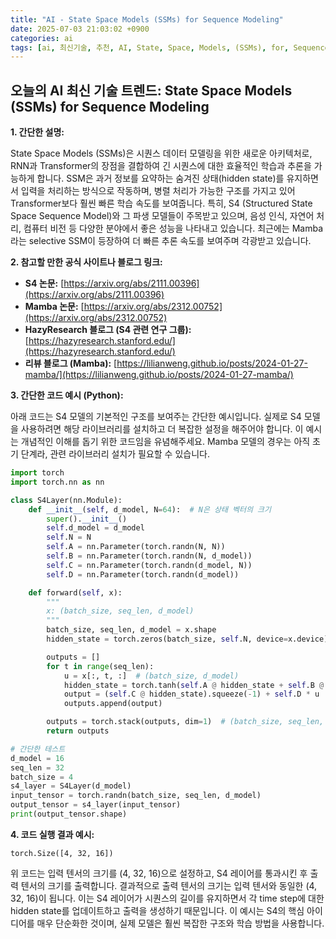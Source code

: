 ```yaml
---
title: "AI - State Space Models (SSMs) for Sequence Modeling"
date: 2025-07-03 21:03:02 +0900
categories: ai
tags: [ai, 최신기술, 추천, AI, State, Space, Models, (SSMs), for, Sequence, Modeling]
---
```


## 오늘의 AI 최신 기술 트렌드: **State Space Models (SSMs) for Sequence Modeling**

**1. 간단한 설명:**

State Space Models (SSMs)은 시퀀스 데이터 모델링을 위한 새로운 아키텍처로, RNN과 Transformer의 장점을 결합하여 긴 시퀀스에 대한 효율적인 학습과 추론을 가능하게 합니다. SSM은 과거 정보를 요약하는 숨겨진 상태(hidden state)를 유지하면서 입력을 처리하는 방식으로 작동하며, 병렬 처리가 가능한 구조를 가지고 있어 Transformer보다 훨씬 빠른 학습 속도를 보여줍니다. 특히, S4 (Structured State Space Sequence Model)와 그 파생 모델들이 주목받고 있으며, 음성 인식, 자연어 처리, 컴퓨터 비전 등 다양한 분야에서 좋은 성능을 나타내고 있습니다. 최근에는 Mamba라는 selective SSM이 등장하여 더 빠른 추론 속도를 보여주며 각광받고 있습니다.

**2. 참고할 만한 공식 사이트나 블로그 링크:**

*   **S4 논문:** [https://arxiv.org/abs/2111.00396](https://arxiv.org/abs/2111.00396)
*   **Mamba 논문:** [https://arxiv.org/abs/2312.00752](https://arxiv.org/abs/2312.00752)
*   **HazyResearch 블로그 (S4 관련 연구 그룹):** [https://hazyresearch.stanford.edu/](https://hazyresearch.stanford.edu/)
*   **리뷰 블로그 (Mamba):** [https://lilianweng.github.io/posts/2024-01-27-mamba/](https://lilianweng.github.io/posts/2024-01-27-mamba/)

**3. 간단한 코드 예시 (Python):**

아래 코드는 S4 모델의 기본적인 구조를 보여주는 간단한 예시입니다. 실제로 S4 모델을 사용하려면 해당 라이브러리를 설치하고 더 복잡한 설정을 해주어야 합니다.  이 예시는 개념적인 이해를 돕기 위한 코드임을 유념해주세요. Mamba 모델의 경우는 아직 초기 단계라, 관련 라이브러리 설치가 필요할 수 있습니다.

```python
import torch
import torch.nn as nn

class S4Layer(nn.Module):
    def __init__(self, d_model, N=64):  # N은 상태 벡터의 크기
        super().__init__()
        self.d_model = d_model
        self.N = N
        self.A = nn.Parameter(torch.randn(N, N))
        self.B = nn.Parameter(torch.randn(N, d_model))
        self.C = nn.Parameter(torch.randn(d_model, N))
        self.D = nn.Parameter(torch.randn(d_model))

    def forward(self, x):
        """
        x: (batch_size, seq_len, d_model)
        """
        batch_size, seq_len, d_model = x.shape
        hidden_state = torch.zeros(batch_size, self.N, device=x.device) # 초기 hidden state

        outputs = []
        for t in range(seq_len):
            u = x[:, t, :]  # (batch_size, d_model)
            hidden_state = torch.tanh(self.A @ hidden_state + self.B @ u.unsqueeze(-1)) # hidden state 업데이트
            output = (self.C @ hidden_state).squeeze(-1) + self.D * u  # 출력 계산
            outputs.append(output)

        outputs = torch.stack(outputs, dim=1)  # (batch_size, seq_len, d_model)
        return outputs

# 간단한 테스트
d_model = 16
seq_len = 32
batch_size = 4
s4_layer = S4Layer(d_model)
input_tensor = torch.randn(batch_size, seq_len, d_model)
output_tensor = s4_layer(input_tensor)
print(output_tensor.shape)
```

**4. 코드 실행 결과 예시:**

```
torch.Size([4, 32, 16])
```

위 코드는 입력 텐서의 크기를 (4, 32, 16)으로 설정하고, S4 레이어를 통과시킨 후 출력 텐서의 크기를 출력합니다. 결과적으로 출력 텐서의 크기는 입력 텐서와 동일한 (4, 32, 16)이 됩니다. 이는 S4 레이어가 시퀀스의 길이를 유지하면서 각 time step에 대한 hidden state를 업데이트하고 출력을 생성하기 때문입니다. 이 예시는 S4의 핵심 아이디어를 매우 단순화한 것이며, 실제 모델은 훨씬 복잡한 구조와 학습 방법을 사용합니다.

